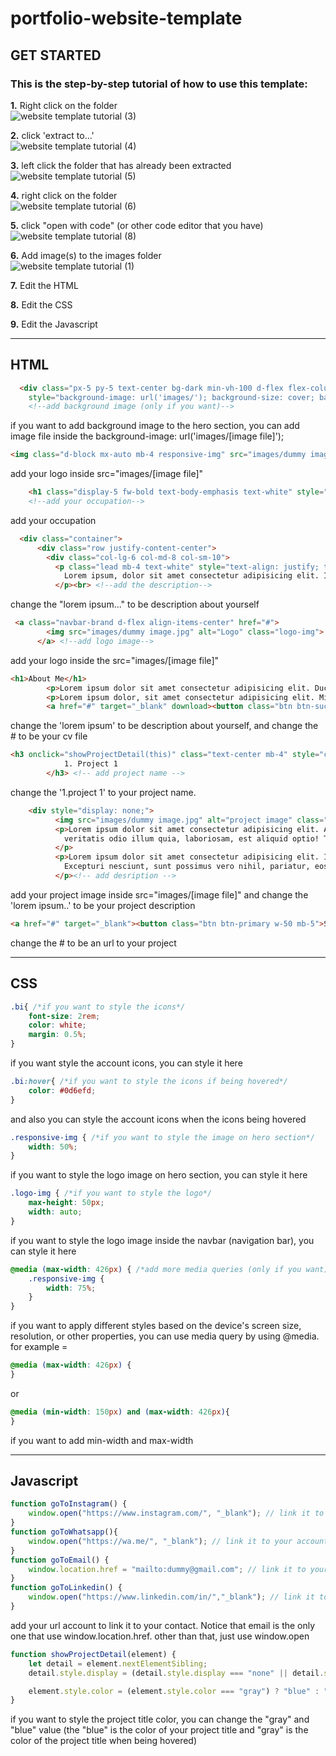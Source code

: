 # portfolio-website-template

## GET STARTED

### This is the step-by-step tutorial of how to use this template:

**1.** Right click on the folder <br>
![website template tutorial (3)](https://github.com/user-attachments/assets/5b5c9ce9-e56d-475d-973e-6393c894996e)<br>

**2.** click 'extract to...' <br>
![website template tutorial (4)](https://github.com/user-attachments/assets/07209c3f-d753-493f-b998-644ff0219527)<br>

**3.** left click the folder that has already been extracted <br>
![website template tutorial (5)](https://github.com/user-attachments/assets/510f4575-0127-43ed-80a1-60932640fb61)<br>

**4.** right click on the folder <br>
![website template tutorial (6)](https://github.com/user-attachments/assets/9f7991d1-3256-4270-a1ed-0a17fbadf48a)

**5.** click "open with code" (or other code editor that you have) <br>
![website template tutorial (8)](https://github.com/user-attachments/assets/156e14d3-4f12-4965-8114-e5c626832542)


**6.** Add image(s) to the images folder <br>
![website template tutorial (1)](https://github.com/user-attachments/assets/57638ce0-63ea-492f-9bdc-fadb317c2b7a)<br>

**7.** Edit the HTML <br>

**8.** Edit the CSS <br>

**9.** Edit the Javascript <br>
<hr>

## HTML 

```html
  <div class="px-5 py-5 text-center bg-dark min-vh-100 d-flex flex-column justify-content-center" 
    style="background-image: url('images/'); background-size: cover; background-position: center; background-repeat: no-repeat;"> 
    <!--add background image (only if you want)-->
```
if you want to add background image to the hero section, you can add image file inside the background-image: url('images/[image file]'); <br>

```html
<img class="d-block mx-auto mb-4 responsive-img" src="images/dummy image.jpg" alt="logo" style="max-height: 300px;"> <!--add logo image-->
```
add your logo inside src="images/[image file]" <br>

```html
    <h1 class="display-5 fw-bold text-body-emphasis text-white" style="color: white !important;">- [Occupation] -</h1><br>
    <!--add your occupation-->
```
add your occupation <br>

```html
  <div class="container">
      <div class="row justify-content-center">
        <div class="col-lg-6 col-md-8 col-sm-10">
          <p class="lead mb-4 text-white" style="text-align: justify; text-justify: inter-word;">
            Lorem ipsum, dolor sit amet consectetur adipisicing elit. Incidunt nobis animi vero qui officia reprehenderit tenetur obcaecati optio tempore quae culpa nesciunt minima ducimus, sequi aliquid in ab voluptate sapiente!
          </p><br> <!--add the description-->
```
change the "lorem ipsum..." to be description about yourself <br>

```html
 <a class="navbar-brand d-flex align-items-center" href="#">
        <img src="images/dummy image.jpg" alt="Logo" class="logo-img">
      </a> <!--add logo image-->
```
add your logo inside the src="images/[image file]" <br>

```html
<h1>About Me</h1>
        <p>Lorem ipsum dolor sit amet consectetur adipisicing elit. Ducimus necessitatibus incidunt ad commodi velit assumenda totam dolorem quae omnis eaque! Harum, rem perspiciatis cupiditate quasi eveniet repudiandae esse maxime sequi!</p>
        <p>Lorem ipsum dolor, sit amet consectetur adipisicing elit. Minima soluta reiciendis voluptatem quasi voluptatum odio. Alias, consequatur amet maiores commodi tempore soluta earum, adipisci quia sunt voluptatibus laborum dolor ut?</p>
        <a href="#" target="_blank" download><button class="btn btn-success w-50">My CV</button></a> <!-- add your cv file -->
```
change the 'lorem ipsum' to be description about yourself, and change the # to be your cv file <br>

```html
<h3 onclick="showProjectDetail(this)" class="text-center mb-4" style="color: #0000EE; text-decoration: underline; cursor: pointer; text-decoration-color: #0000EE;">
            1. Project 1
        </h3> <!-- add project name -->
```
change the '1.project 1' to your project name. <br>

```html
    <div style="display: none;">
          <img src="images/dummy image.jpg" alt="project image" class="w-100"> <!-- add image -->
          <p>Lorem ipsum dolor sit amet consectetur adipisicing elit. Accusamus minima quis distinctio odit praesentium tempora eum consequuntur 
            veritatis odio illum quia, laboriosam, est aliquid optio! Totam omnis unde asperiores explicabo?
          </p>
          <p>Lorem ipsum dolor sit amet consectetur adipisicing elit. Iusto, dignissimos voluptates? 
            Excepturi nesciunt, sunt possimus vero nihil, pariatur, eos architecto iste sequi eum assumenda error doloribus nulla facilis tempora quam.
          </p><!-- add desription -->
```
add your project image inside src="images/[image file]" and change the 'lorem ipsum..' to be your project description <br>

```html
<a href="#" target="_blank"><button class="btn btn-primary w-50 mb-5">See the project</button></a> <!--add link to the project -->
```
change the # to be an url to your project <br><hr>

## CSS 
```css
.bi{ /*if you want to style the icons*/
    font-size: 2rem;
    color: white;
    margin: 0.5%;
}
```
if you want style the account icons, you can style it here <br>

```css
.bi:hover{ /*if you want to style the icons if being hovered*/
    color: #0d6efd;
}
```
and also you can style the account icons when the icons being hovered <br>

```css
.responsive-img { /*if you want to style the image on hero section*/
    width: 50%;
}
```
if you want to style the logo image on hero section, you can style it here <br>

```css
.logo-img { /*if you want to style the logo*/
    max-height: 50px;
    width: auto;
}
```
if you want to style the logo image inside the navbar (navigation bar), you can style it here <br>

```css
@media (max-width: 426px) { /*add more media queries (only if you want)*/
    .responsive-img {
        width: 75%;
    }
}
```
if you want to apply different styles based on the device's screen size, resolution, or other properties, you can use media query by using @media. for example =  
```css
@media (max-width: 426px) {
}
```
or 
```css
@media (min-width: 150px) and (max-width: 426px){
}
```
if you want to add min-width and max-width <br><hr> 

## Javascript

```javascript
function goToInstagram() {
    window.open("https://www.instagram.com/", "_blank"); // link it to your account
}
function goToWhatsapp(){
    window.open("https://wa.me/", "_blank"); // link it to your account
}
function goToEmail() {
    window.location.href = "mailto:dummy@gmail.com"; // link it to your account
}
function goToLinkedin() {
    window.open("https://www.linkedin.com/in/","_blank"); // link it to your account
}
```
add your url account to link it to your contact. Notice that email is the only one that use window.location.href. other than that, just use window.open <br>

```javascript
function showProjectDetail(element) {
    let detail = element.nextElementSibling;
    detail.style.display = (detail.style.display === "none" || detail.style.display === "") ? "block" : "none";

    element.style.color = (element.style.color === "gray") ? "blue" : "gray"; /*if you want to style the color of project title*/
}
```
if you want to style the project title color, you can change the "gray" and "blue" value (the "blue" is the color of your project title and "gray" is the color of the project title when being hovered)

